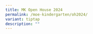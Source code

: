 ```yaml
---
title: MK Open House 2024
permalink: /moe-kindergarten/oh2024/
variant: tiptap
description: ""
---
```

